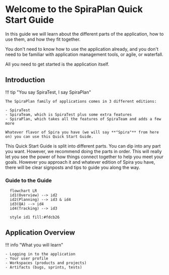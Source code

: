 # Welcome to the SpiraPlan Quick Start Guide
In this guide we will learn about the different parts of the application, how to use them, and how they fit together. 

You don't need to know how to use the application already, and you don't need to be familiar with application management tools, or agile, or waterfall.

All you need to get started is the application itself.

## Introduction
!!! tip "You say SpiraTest, I say SpiraPlan"

    The SpiraPlan family of applications comes in 3 different editions:

    - SpiraTest
    - SpiraTeam, which is SpiraTest plus some extra features
    - SpiraPlan, which takes all the features of SpiraTeam and adds a few more

    Whatever flavor of Spira you have (we will say **"Spira"** from here on) you can use this Quick Start Guide. 

This Quick Start Guide is split into different parts. You can dip into any part you want. However, we recommend doing the parts in order. This will really let you see the power of how things connect together to help you meet your goals. However you approach it and whatever edition of Spira you have, there will be clear signposts and tips to guide you along the way.

### Guide to the Guide

``` mermaid
  flowchart LR
  id1(Overview) --> id2
  id2(Planning) --> id3 & id4
  id3(QA) --> id4
  id4(Tracking) --> id3

  style id1 fill:#fdcb26
```





## Application Overview

!!! info "What you will learn"

    - Logging in to the application
    - Your user profile
    - Workspaces (products and projects)
    - Artifacts (bugs, sprints, tests)



